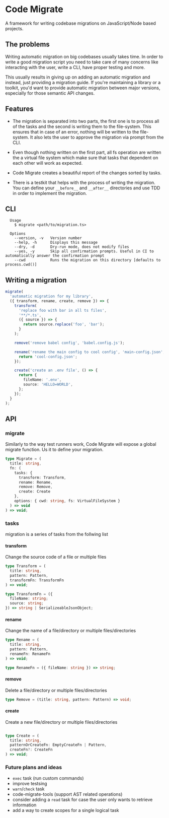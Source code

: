 # Code Migrate
A framework for writing codebase migrations on JavaScript/Node based projects.

## The problems
Writing automatic migration on big codebases usually takes time. In order to write a good migration script you need to take care of many concerns like interacting with the user, write a CLI, have proper testing and more.

This usually results in giving up on adding an automatic migration and instead, just providing a migration guide. If you're maintaining a library or a toolkit, you'd want to provide automatic migration between major versions, especially for those semantic API changes.

## Features

* The migration is separated into two parts, the first one is to process all of the tasks and the second is writing them to the file-system. This ensures that in case of an error, nothing will be written to the file-system. It also lets the user to approve the migration via prompt from the CLI.

* Even though nothing written on the first part, all fs operation are written the a virtual file system which make sure that tasks that dependent on each other will work as expected.

* Code Migrate creates a beautiful report of the changes sorted by tasks.

* There is a testkit that helps with the process of writing the migration. You can define your `__before__` and `__after__` directories and use TDD in order to implement the migration.

## CLI
```
  Usage
    $ migrate <path/to/migration.ts>

  Options
    --version, -v   Version number
    --help, -h      Displays this message
    --dry, -d       Dry-run mode, does not modify files
    --yes, -y       Skip all confirmation prompts. Useful in CI to automatically answer the confirmation prompt
    --cwd           Runs the migration on this directory [defaults to process.cwd()]
```

## Writing a migration

```ts
migrate(
  'automatic migration for my library',
  ({ transform, rename, create, remove }) => {
    transform(
      'replace foo with bar in all ts files',
      '**/*.ts',
      ({ source }) => {
        return source.replace('foo', 'bar');
      }
    );

    remove('remove babel config', 'babel.config.js');

    rename('rename the main config to cool config', 'main-config.json', () => {
      return 'cool-config.json';
    });

    create('create an .env file', () => {
      return {
        fileName: '.env',
        source: 'HELLO=WORLD',
      };
    });
  }
);
```

## API

### migrate
Similarly to the way test runners work, Code Migrate will expose a global migrate function. Us it to define your migration.

```ts
type Migrate = (
  title: string,
  fn: (
    tasks: {
      transform: Transform,
      rename: Rename,
      remove: Remove,
      create: Create
    },
    options: { cwd: string, fs: VirtualFileSystem }
  ) => void
) => void;

```
### tasks
migration is a series of tasks from the follwing list

#### transform
Change the source code of a file or multiple files

```ts
type Transform = (
  title: string,
  pattern: Pattern,
  transformFn: TransformFn
) => void;

type TransformFn = ({
  fileName: string;
  source: string;
}) => string | SerializeableJsonObject;
```

#### rename
Change the name of a file/directory or multiple files/directories

```ts
type Rename = (
  title: string,
  pattern: Pattern,
  renameFn: RenameFn
) => void;

type RenameFn = ({ fileName: string }) => string;
```
#### remove
Delete a file/directory or multiple files/directories
```ts
type Remove = (title: string, pattern: Pattern) => void;

```
#### create
Create a new file/directory or multiple files/directories
```ts

type Create = (
  title: string,
  patternOrCreateFn: EmptyCreateFn | Pattern,
  createFn?: CreateFn
) => void;
```
### Future plans and ideas
* `exec` task (run custom commands)
* improve testsing
* `warn`/`check` task
* code-migrate-tools (support AST related operations)
* consider adding a `read` task for case the user only wants to retrieve information
* add a way to create scopes for a single logical task

